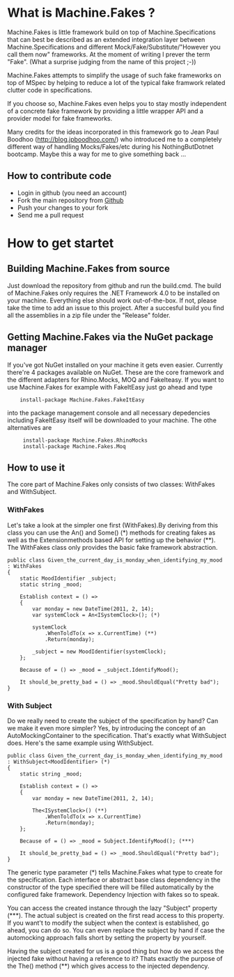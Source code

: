 # What is Machine.Fakes ?

Machine.Fakes is little framework build on top of Machine.Specifications that can best be described as an extended integration layer between Machine.Specifications and different Mock/Fake/Substitute/"However you call them now" frameworks. At the moment of writing I prever the term "Fake". (What a surprise judging from the name of this project ;-))

Machine.Fakes attempts to simplify the usage of such fake frameworks on top of MSpec by helping to reduce a lot of the typical fake framwork related clutter code in specifications. 

If you choose so, Machine.Fakes even helps you to stay mostly independent of a concrete fake framework by providing a little wrapper API and a provider model for fake frameworks. 

Many credits for the ideas incorporated in this framework go to Jean Paul Boodhoo (http://blog.jpboodhoo.com/) who introduced me to a completely different way of handling Mocks/Fakes/etc during his NothingButDotnet bootcamp. Maybe this a way for me to give something back ...

## How to contribute code

* Login in github (you need an account)
* Fork the main repository from [Github](https://github.com/BjRo/Machine.Fakes)
* Push your changes to your fork
* Send me a pull request

# How to get startet

## Building Machine.Fakes from source

Just download the repository from github and run the build.cmd. The build of Machine.Fakes only requires the .NET Framework 4.0 to be installed on your machine. Everything else should work out-of-the-box. If not, please take the time to add an issue to this project. After a succesful build you find all the assemblies in a zip file under the "Release" folder.

## Getting Machine.Fakes via the NuGet package manager

If you've got NuGet installed on your machine it gets even easier. Currently there're 4 packages available on NuGet. These are the core framework and the different adapters for Rhino.Mocks, MOQ and FakeIteasy. If you want to use Machine.Fakes for example with FakeItEasy just go ahead and type 

        install-package Machine.Fakes.FakeItEasy

into the package management console and all necessary depedencies including FakeItEasy itself will be downloaded to your machine. The othe alternatives are

         install-package Machine.Fakes.RhinoMocks
         install-package Machine.Fakes.Moq

## How to use it

The core part of Machine.Fakes only consists of two classes: WithFakes and WithSubject<TSubject>. 

### WithFakes

Let's take a look at the simpler one first (WithFakes).By deriving from this class you can use the An<TFake>() and Some<TFake>() (*) methods for creating fakes as well as the Extensionmethods based API for setting up the behavior (**). The WithFakes class only provides the basic fake framework abstraction.


    public class Given_the_current_day_is_monday_when_identifying_my_mood : WithFakes
    {
        static MoodIdentifier _subject;
        static string _mood;

        Establish context = () =>
        {
            var monday = new DateTime(2011, 2, 14);
            var systemClock = An<ISystemClock>(); (*)
            
            systemClock
                .WhenToldTo(x => x.CurrentTime) (**)
                .Return(monday);

            _subject = new MoodIdentifier(systemClock);
        };

        Because of = () => _mood = _subject.IdentifyMood();

        It should_be_pretty_bad = () => _mood.ShouldEqual("Pretty bad");
    }

### With Subject<TSubject>

Do we really need to create the subject of the specification by hand? Can we make it even more simpler? Yes, by introducing the concept of an AutoMockingContainer to the specification. That's exactly what WithSubject<TSubject> does. Here's the same example using WithSubject.

    public class Given_the_current_day_is_monday_when_identifying_my_mood : WithSubject<MoodIdentifier> (*)
    {
        static string _mood;

        Establish context = () =>
        {
            var monday = new DateTime(2011, 2, 14);

            The<ISystemClock>() (**)
                .WhenToldTo(x => x.CurrentTime)
                .Return(monday);
        };

        Because of = () => _mood = Subject.IdentifyMood(); (***)

        It should_be_pretty_bad = () => _mood.ShouldEqual("Pretty bad");
    }

The generic type parameter (*) tells Machine.Fakes what type to create for the specification. Each interface or abstract base class dependency in the constructor of the type specified there will be filled automatically by the configured fake framework. Dependency Injection with fakes so to speak. 

You can access the created instance through the lazy "Subject" property (***). The actual subject is created on the first read access to this property. If you want't to modify the subject when the context is established, go ahead, you can do so. You can even replace the subject by hand if case the automocking approach falls short by setting the property by yourself.

Having the subject created for us is a good thing but how do we access the injected fake without having a reference to it? Thats exactly the purpose of the The<TFake>() method (**) which gives access to the injected dependency.